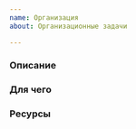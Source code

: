 ```yaml
---
name: Организация
about: Организационные задачи

---
```


### Описание


### Для чего


### Ресурсы

